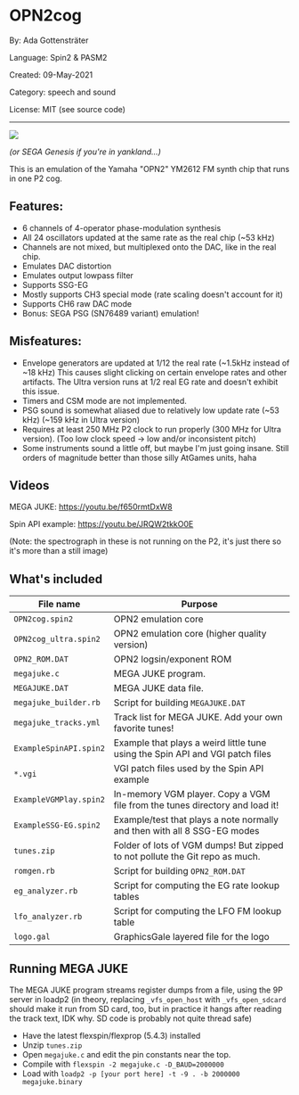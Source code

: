 # OPN2cog

By: Ada Gottensträter

Language: Spin2 & PASM2

Created: 09-May-2021

Category: speech and sound

License: MIT (see source code)

---
![](https://forums.parallax.com/uploads/editor/q4/of0b4rf2ehbf.png "")

_(or SEGA Genesis if you're in yankland...)_

This is an emulation of the Yamaha "OPN2" YM2612 FM synth chip that runs in one P2 cog.

## Features:
- 6 channels of 4-operator phase-modulation synthesis
- All 24 oscillators updated at the same rate as the real chip (~53 kHz)
- Channels are not mixed, but multiplexed onto the DAC, like in the real chip.
- Emulates DAC distortion
- Emulates output lowpass filter
- Supports SSG-EG
- Mostly supports CH3 special mode (rate scaling doesn't account for it)
- Supports CH6 raw DAC mode
- Bonus: SEGA PSG (SN76489 variant) emulation!

## Misfeatures:
- Envelope generators are updated at 1/12 the real rate (~1.5kHz instead of ~18 kHz)
    This causes slight clicking on certain envelope rates and other artifacts.
    The Ultra version runs at 1/2 real EG rate and doesn't exhibit this issue.
- Timers and CSM mode are not implemented.
- PSG sound is somewhat aliased due to relatively low update rate (~53 kHz) (~159 kHz in Ultra version)
- Requires at least 250 MHz P2 clock to run properly (300 MHz for Ultra version).
    (Too low clock speed -> low and/or inconsistent pitch)
- Some instruments sound a little off, but maybe I'm just going insane.
    Still orders of magnitude better than those silly AtGames units, haha

## Videos

MEGA JUKE: https://youtu.be/f650rmtDxW8

Spin API example: https://youtu.be/JRQW2tkkO0E

(Note: the spectrograph in these is not running on the P2, it's just there so it's more than a still image)

## What's included
|File name|Purpose|
|-|-|
|`OPN2cog.spin2`|OPN2 emulation core|
|`OPN2cog_ultra.spin2`|OPN2 emulation core (higher quality version)|
|`OPN2_ROM.DAT`|OPN2 logsin/exponent ROM|
|`megajuke.c`|MEGA JUKE program.|
|`MEGAJUKE.DAT`|MEGA JUKE data file.|
|`megajuke_builder.rb`|Script for building `MEGAJUKE.DAT`|
|`megajuke_tracks.yml`|Track list for MEGA JUKE. Add your own favorite tunes!|
|`ExampleSpinAPI.spin2`|Example that plays a weird little tune using the Spin API and VGI patch files|
|`*.vgi`|VGI patch files used by the Spin API example|
|`ExampleVGMPlay.spin2`|In-memory VGM player. Copy a VGM file from the tunes directory and load it!|
|`ExampleSSG-EG.spin2`|Example/test that plays a note normally and then with all 8 SSG-EG modes|
|`tunes.zip`|Folder of lots of VGM dumps! But zipped to not pollute the Git repo as much.|
|`romgen.rb`|Script for building `OPN2_ROM.DAT`|
|`eg_analyzer.rb`|Script for computing the EG rate lookup tables|
|`lfo_analyzer.rb`|Script for computing the LFO FM lookup table|
|`logo.gal`|GraphicsGale layered file for the logo|

## Running MEGA JUKE

The MEGA JUKE program streams register dumps from a file, using the 9P server in loadp2 (in theory, replacing `_vfs_open_host` with `_vfs_open_sdcard` should make it run from SD card, too, but in practice it hangs after reading the track text, IDK why. SD code is probably not quite thread safe)

- Have the latest flexspin/flexprop (5.4.3) installed
- Unzip `tunes.zip`
- Open `megajuke.c` and edit the pin constants near the top.
- Compile with `flexspin -2 megajuke.c -D_BAUD=2000000`
- Load with `loadp2 -p [your port here] -t -9 . -b 2000000 megajuke.binary`



